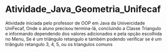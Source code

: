 # Atividade_Java_Geometria_Unifecaf
Atividade iniciada pelo professor de OOP em Java da Univercidade UniFecaf, Onde o aluno precisou termina-lá, concluindo a Classe Triangulo e informando dependendo dos valores adicionados e pela opção escolhida no Menu, Se é um triângulo retangulo e também podendo verificar se é um triângulo retangulo 3, 4, 5, ou os triangulos comuns
